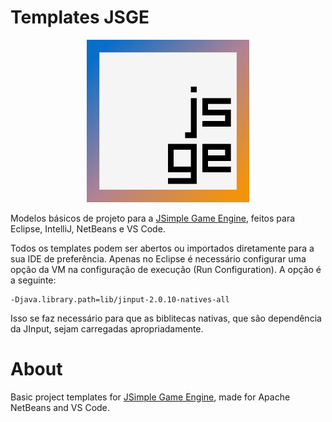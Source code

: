 # Templates JSGE

<p align="center">
    <img src="https://github.com/davidbuzatto/Templates-JSGE/blob/master/JSGENetBeans/resources/images/logoJSGE.png" width="260">
</p>


Modelos básicos de projeto para a [JSimple Game Engine](https://github.com/davidbuzatto/JSGE), feitos para Eclipse, IntelliJ, NetBeans e VS Code.

Todos os templates podem ser abertos ou importados diretamente para a sua IDE de preferência. Apenas no Eclipse é necessário configurar uma opção da VM na configuração de execução (Run Configuration). A opção é a seguinte:

    -Djava.library.path=lib/jinput-2.0.10-natives-all

Isso se faz necessário para que as biblitecas nativas, que são dependência da JInput, sejam carregadas apropriadamente.


# About
Basic project templates for [JSimple Game Engine](https://github.com/davidbuzatto/JSGE), made for Apache NetBeans and VS Code.
